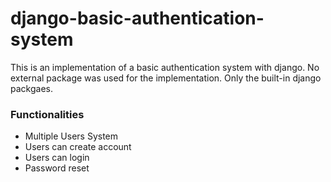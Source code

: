 # django-basic-authentication-system

<p>This is an implementation of a basic authentication system with django. No external package was used for the implementation. Only the built-in django packgaes.</p>

### Functionalities

<ul>
  <li>Multiple Users System</l1>
  <li>Users can create account</l1>
  <li>Users can login</l1>
  <li>Password reset</l1>
</ul>
